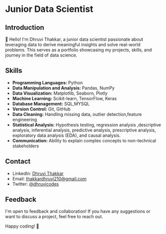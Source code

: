 # Junior Data Scientist

## Introduction

👋 Hello! I'm Dhruvi Thakkar, a junior data scientist passionate about leveraging data to derive meaningful insights and solve real-world problems. This  serves as a portfolio showcasing my projects, skills, and journey in the field of data science.

## Skills

- **Programming Languages:** Python 
- **Data Manipulation and Analysis:** Pandas, NumPy
- **Data Visualization:** Matplotlib, Seaborn, Plotly
- **Machine Learning:** Scikit-learn, TensorFlow, Keras
- **Database Management:** SQL,MYSQL
- **Version Control:** Git, GitHub
- **Data Cleaning:** Handling missing data, outlier detection,feature engineering
- **Statistical Analysis:** Hypothesis testing, regression analysis ,descriptive analysis, inferential analysis, predictive analysis, prescriptive analysis, exploratory data analysis (EDA), and causal analysis.
- **Communication:** Ability to explain complex concepts to non-technical stakeholders


## Contact

- LinkedIn: [Dhruvi Thakkar](https://www.linkedin.com/in/dhruvithakkar210/)
- Email: [thakkardhruvi210@gmail.com](mailto:thakkardhruvi210@gmail.com)
- Twitter: [@dhruvicodes](https://twitter.com/dhruvicodes)

## Feedback

I'm open to feedback and collaboration! If you have any suggestions or want to discuss a project, feel free to reach out.

Happy coding! 🚀
